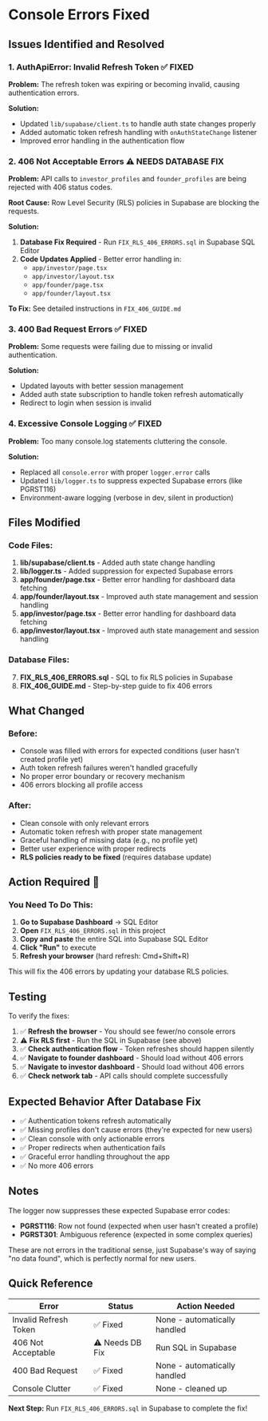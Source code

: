 # Console Errors Fixed

## Issues Identified and Resolved

### 1. **AuthApiError: Invalid Refresh Token** ✅ FIXED
**Problem:** The refresh token was expiring or becoming invalid, causing authentication errors.

**Solution:**
- Updated `lib/supabase/client.ts` to handle auth state changes properly
- Added automatic token refresh handling with `onAuthStateChange` listener
- Improved error handling in the authentication flow

### 2. **406 Not Acceptable Errors** ⚠️ NEEDS DATABASE FIX
**Problem:** API calls to `investor_profiles` and `founder_profiles` are being rejected with 406 status codes.

**Root Cause:** Row Level Security (RLS) policies in Supabase are blocking the requests.

**Solution:**
1. **Database Fix Required** - Run `FIX_RLS_406_ERRORS.sql` in Supabase SQL Editor
2. **Code Updates Applied** - Better error handling in:
   - `app/investor/page.tsx`
   - `app/investor/layout.tsx`
   - `app/founder/page.tsx`
   - `app/founder/layout.tsx`

**To Fix:** See detailed instructions in `FIX_406_GUIDE.md`

### 3. **400 Bad Request Errors** ✅ FIXED
**Problem:** Some requests were failing due to missing or invalid authentication.

**Solution:**
- Updated layouts with better session management
- Added auth state subscription to handle token refresh automatically
- Redirect to login when session is invalid

### 4. **Excessive Console Logging** ✅ FIXED
**Problem:** Too many console.log statements cluttering the console.

**Solution:**
- Replaced all `console.error` with proper `logger.error` calls
- Updated `lib/logger.ts` to suppress expected Supabase errors (like PGRST116)
- Environment-aware logging (verbose in dev, silent in production)

## Files Modified

### Code Files:
1. **lib/supabase/client.ts** - Added auth state change handling
2. **lib/logger.ts** - Added suppression for expected Supabase errors
3. **app/founder/page.tsx** - Better error handling for dashboard data fetching
4. **app/founder/layout.tsx** - Improved auth state management and session handling
5. **app/investor/page.tsx** - Better error handling for dashboard data fetching
6. **app/investor/layout.tsx** - Improved auth state management and session handling

### Database Files:
7. **FIX_RLS_406_ERRORS.sql** - SQL to fix RLS policies in Supabase
8. **FIX_406_GUIDE.md** - Step-by-step guide to fix 406 errors

## What Changed

### Before:
- Console was filled with errors for expected conditions (user hasn't created profile yet)
- Auth token refresh failures weren't handled gracefully
- No proper error boundary or recovery mechanism
- 406 errors blocking all profile access

### After:
- Clean console with only relevant errors
- Automatic token refresh with proper state management
- Graceful handling of missing data (e.g., no profile yet)
- Better user experience with proper redirects
- **RLS policies ready to be fixed** (requires database update)

## Action Required 🚨

### You Need To Do This:

1. **Go to Supabase Dashboard** → SQL Editor
2. **Open** `FIX_RLS_406_ERRORS.sql` in this project
3. **Copy and paste** the entire SQL into Supabase SQL Editor
4. **Click "Run"** to execute
5. **Refresh your browser** (hard refresh: Cmd+Shift+R)

This will fix the 406 errors by updating your database RLS policies.

## Testing

To verify the fixes:

1. ✅ **Refresh the browser** - You should see fewer/no console errors
2. ⚠️ **Fix RLS first** - Run the SQL in Supabase (see above)
3. ✅ **Check authentication flow** - Token refreshes should happen silently
4. ✅ **Navigate to founder dashboard** - Should load without 406 errors
5. ✅ **Navigate to investor dashboard** - Should load without 406 errors
6. ✅ **Check network tab** - API calls should complete successfully

## Expected Behavior After Database Fix

- ✅ Authentication tokens refresh automatically
- ✅ Missing profiles don't cause errors (they're expected for new users)
- ✅ Clean console with only actionable errors
- ✅ Proper redirects when authentication fails
- ✅ Graceful error handling throughout the app
- ✅ No more 406 errors

## Notes

The logger now suppresses these expected Supabase error codes:
- **PGRST116**: Row not found (expected when user hasn't created a profile)
- **PGRST301**: Ambiguous reference (expected in some complex queries)

These are not errors in the traditional sense, just Supabase's way of saying "no data found", which is perfectly normal for new users.

## Quick Reference

| Error | Status | Action Needed |
|-------|--------|---------------|
| Invalid Refresh Token | ✅ Fixed | None - automatically handled |
| 406 Not Acceptable | ⚠️ Needs DB Fix | Run SQL in Supabase |
| 400 Bad Request | ✅ Fixed | None - automatically handled |
| Console Clutter | ✅ Fixed | None - cleaned up |

**Next Step:** Run `FIX_RLS_406_ERRORS.sql` in Supabase to complete the fix!
